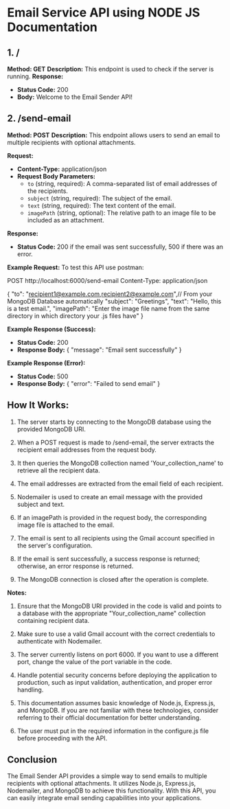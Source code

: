 # Email Service API using NODE JS Documentation

## 1. /
**Method: GET**
**Description:** This endpoint is used to check if the server is running.
**Response:**
- **Status Code:** 200
- **Body:** Welcome to the Email Sender API!

## 2. /send-email
**Method: POST**
**Description:** This endpoint allows users to send an email to multiple recipients with optional attachments.

**Request:**
- **Content-Type:** application/json
- **Request Body Parameters:**
  - `to` (string, required): A comma-separated list of email addresses of the recipients.
  - `subject` (string, required): The subject of the email.
  - `text` (string, required): The text content of the email.
  - `imagePath` (string, optional): The relative path to an image file to be included as an attachment.

**Response:**
- **Status Code:** 200 if the email was sent successfully, 500 if there was an error.

**Example Request:**
To test this API use postman:

POST http://localhost:6000/send-email
Content-Type: application/json

{
  "to": "recipient1@example.com,recipient2@example.com",// From your MongoDB Database automatically
  "subject": "Greetings",
  "text": "Hello, this is a test email.",
  "imagePath": "Enter the image file name from the same directory in which directory your .js files have"
}

**Example Response (Success):**
- **Status Code:** 200
- **Response Body:**
{
"message": "Email sent successfully"
}

**Example Response (Error):**
- **Status Code:** 500
- **Response Body:**
{
"error": "Failed to send email"
}

## How It Works:

1. The server starts by connecting to the MongoDB database using the provided MongoDB URI.

2. When a POST request is made to /send-email, the server extracts the recipient email addresses from the request body.

3. It then queries the MongoDB collection named 'Your_collection_name' to retrieve all the recipient data.

4. The email addresses are extracted from the email field of each recipient.

5. Nodemailer is used to create an email message with the provided subject and text.

6. If an imagePath is provided in the request body, the corresponding image file is attached to the email.

7. The email is sent to all recipients using the Gmail account specified in the server's configuration.

8. If the email is sent successfully, a success response is returned; otherwise, an error response is returned.

9. The MongoDB connection is closed after the operation is complete.

**Notes:**

1. Ensure that the MongoDB URI provided in the code is valid and points to a database with the appropriate "Your_collection_name" collection containing recipient data.

2. Make sure to use a valid Gmail account with the correct credentials to authenticate with Nodemailer.

3. The server currently listens on port 6000. If you want to use a different port, change the value of the port variable in the code.

4. Handle potential security concerns before deploying the application to production, such as input validation, authentication, and proper error handling.

5. This documentation assumes basic knowledge of Node.js, Express.js, and MongoDB. If you are not familiar with these technologies, consider referring to their official documentation for better understanding.

6. The user must put in the required information  in the configure.js file before proceeding with the API.

## Conclusion

The Email Sender API provides a simple way to send emails to multiple recipients with optional attachments. It utilizes Node.js, Express.js, Nodemailer, and MongoDB to achieve this functionality. With this API, you can easily integrate email sending capabilities into your applications.